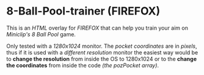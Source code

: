 # 8-Ball-Pool-trainer (FIREFOX)
This is an _HTML_ overlay for _FIREFOX_ that can help you train your aim on _Miniclip's 8 Ball Pool_ game.  
  
Only tested with a _1280x1024_ monitor. The _pocket coordinates_ are in _pixels_, thus if it is used with a _different resolution_ monitor the easiest way would be to **change the resolution** from inside the OS to 1280x1024 or to the **change the coordinates** from inside the code _(the pozPocket array)_.
